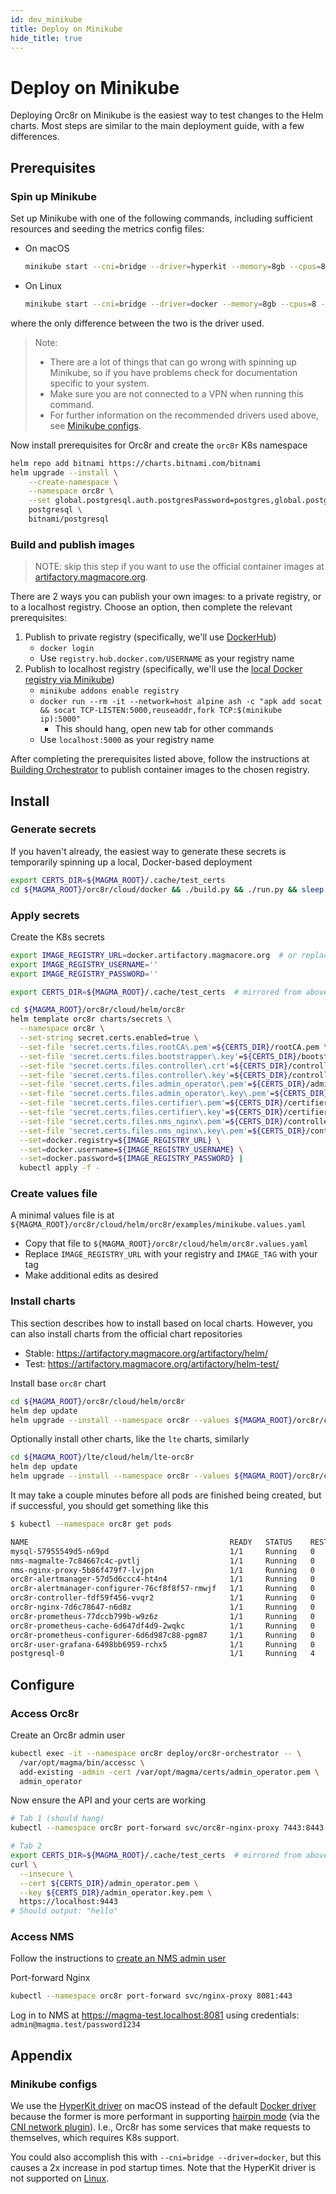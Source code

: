 ```yaml
---
id: dev_minikube
title: Deploy on Minikube
hide_title: true
---
```


# Deploy on Minikube

Deploying Orc8r on Minikube is the easiest way to test changes to the Helm charts. Most steps are similar to the main deployment guide, with a few differences.

## Prerequisites

### Spin up Minikube

Set up Minikube with one of the following commands, including sufficient resources and seeding the metrics config files:

- On macOS

  ```bash
  minikube start --cni=bridge --driver=hyperkit --memory=8gb --cpus=8 --kubernetes-version='v1.20.2' --mount --mount-string "${MAGMA_ROOT}/orc8r/cloud/docker/metrics-configs:/configs"
  ```

- On Linux

  ```bash
  minikube start --cni=bridge --driver=docker --memory=8gb --cpus=8 --kubernetes-version='v1.20.2' --mount --mount-string "${MAGMA_ROOT}/orc8r/cloud/docker/metrics-configs:/configs"
  ```

where the only difference between the two is the driver used.

> Note:
>
> - There are a lot of things that can go wrong with spinning up Minikube, so if you have problems check for documentation specific to your system.
> - Make sure you are not connected to a VPN when running this command.
> - For further information on the recommended drivers used above, see [Minikube configs](#minikube-configs).

Now install prerequisites for Orc8r and create the `orc8r` K8s namespace

```bash
helm repo add bitnami https://charts.bitnami.com/bitnami
helm upgrade --install \
    --create-namespace \
    --namespace orc8r \
    --set global.postgresql.auth.postgresPassword=postgres,global.postgresql.auth.database=magma,fullnameOverride=postgresql \
    postgresql \
    bitnami/postgresql
```

### Build and publish images

> NOTE: skip this step if you want to use the official container images at [artifactory.magmacore.org](https://artifactory.magmacore.org/).

There are 2 ways you can publish your own images: to a private registry, or to a localhost registry. Choose an option, then complete the relevant prerequisites:

1. Publish to private registry (specifically, we'll use [DockerHub](https://hub.docker.com/))
    - `docker login`
    - Use `registry.hub.docker.com/USERNAME` as your registry name
2. Publish to localhost registry (specifically, we'll use the [local Docker registry via Minikube](https://minikube.sigs.k8s.io/docs/handbook/registry/#docker-on-macos))
    - `minikube addons enable registry`
    - `docker run --rm -it --network=host alpine ash -c "apk add socat && socat TCP-LISTEN:5000,reuseaddr,fork TCP:$(minikube ip):5000"`
        - This should hang, open new tab for other commands
    - Use `localhost:5000` as your registry name

After completing the prerequisites listed above, follow the instructions at [Building Orchestrator](./dev_build.md#build-and-publish-container-images) to publish container images to the chosen registry.

## Install

### Generate secrets

If you haven't already, the easiest way to generate these secrets is temporarily spinning up a local, Docker-based deployment

```bash
export CERTS_DIR=${MAGMA_ROOT}/.cache/test_certs
cd ${MAGMA_ROOT}/orc8r/cloud/docker && ./build.py && ./run.py && sleep 30 && docker-compose down && ls -l ${CERTS_DIR} && cd -
```

### Apply secrets

Create the K8s secrets

```bash
export IMAGE_REGISTRY_URL=docker.artifactory.magmacore.org  # or replace with your registry
export IMAGE_REGISTRY_USERNAME=''
export IMAGE_REGISTRY_PASSWORD=''

export CERTS_DIR=${MAGMA_ROOT}/.cache/test_certs  # mirrored from above

cd ${MAGMA_ROOT}/orc8r/cloud/helm/orc8r
helm template orc8r charts/secrets \
  --namespace orc8r \
  --set-string secret.certs.enabled=true \
  --set-file 'secret.certs.files.rootCA\.pem'=${CERTS_DIR}/rootCA.pem \
  --set-file 'secret.certs.files.bootstrapper\.key'=${CERTS_DIR}/bootstrapper.key \
  --set-file 'secret.certs.files.controller\.crt'=${CERTS_DIR}/controller.crt \
  --set-file 'secret.certs.files.controller\.key'=${CERTS_DIR}/controller.key \
  --set-file 'secret.certs.files.admin_operator\.pem'=${CERTS_DIR}/admin_operator.pem \
  --set-file 'secret.certs.files.admin_operator\.key\.pem'=${CERTS_DIR}/admin_operator.key.pem \
  --set-file 'secret.certs.files.certifier\.pem'=${CERTS_DIR}/certifier.pem \
  --set-file 'secret.certs.files.certifier\.key'=${CERTS_DIR}/certifier.key \
  --set-file 'secret.certs.files.nms_nginx\.pem'=${CERTS_DIR}/controller.crt \
  --set-file 'secret.certs.files.nms_nginx\.key\.pem'=${CERTS_DIR}/controller.key \
  --set=docker.registry=${IMAGE_REGISTRY_URL} \
  --set=docker.username=${IMAGE_REGISTRY_USERNAME} \
  --set=docker.password=${IMAGE_REGISTRY_PASSWORD} |
  kubectl apply -f -
```

### Create values file

A minimal values file is at `${MAGMA_ROOT}/orc8r/cloud/helm/orc8r/examples/minikube.values.yaml`

- Copy that file to `${MAGMA_ROOT}/orc8r/cloud/helm/orc8r.values.yaml`
- Replace `IMAGE_REGISTRY_URL` with your registry and `IMAGE_TAG` with your tag
- Make additional edits as desired

### Install charts

This section describes how to install based on local charts. However, you can also install charts from the official chart repositories

- Stable: <https://artifactory.magmacore.org/artifactory/helm/>
- Test: <https://artifactory.magmacore.org/artifactory/helm-test/>

Install base `orc8r` chart

```bash
cd ${MAGMA_ROOT}/orc8r/cloud/helm/orc8r
helm dep update
helm upgrade --install --namespace orc8r --values ${MAGMA_ROOT}/orc8r/cloud/helm/orc8r.values.yaml orc8r .
```

Optionally install other charts, like the `lte` charts, similarly

```bash
cd ${MAGMA_ROOT}/lte/cloud/helm/lte-orc8r
helm dep update
helm upgrade --install --namespace orc8r --values ${MAGMA_ROOT}/orc8r/cloud/helm/lte.values.yaml lte .
```

It may take a couple minutes before all pods are finished being created, but if successful, you should get something like this

```bash
$ kubectl --namespace orc8r get pods

NAME                                             READY   STATUS    RESTARTS   AGE
mysql-57955549d5-n69pd                           1/1     Running   0          6m14s
nms-magmalte-7c84667c4c-pvtlj                    1/1     Running   0          2m58s
nms-nginx-proxy-5b86f479f7-lvjpn                 1/1     Running   0          2m58s
orc8r-alertmanager-57d5d6ccc4-ht4n4              1/1     Running   0          2m58s
orc8r-alertmanager-configurer-76cf8f8f57-rmwjf   1/1     Running   0          2m58s
orc8r-controller-fdf59f456-vvqr2                 1/1     Running   0          2m58s
orc8r-nginx-7d6c78647-n6d8z                      1/1     Running   0          2m58s
orc8r-prometheus-77dccb799b-w9z6z                1/1     Running   0          2m58s
orc8r-prometheus-cache-6d647df4d9-2wqkc          1/1     Running   0          2m58s
orc8r-prometheus-configurer-6d6d987c88-pgm87     1/1     Running   0          2m58s
orc8r-user-grafana-6498bb6959-rchx5              1/1     Running   0          2m58s
postgresql-0                                     1/1     Running   4          6d23h
```

## Configure

### Access Orc8r

Create an Orc8r admin user

```bash
kubectl exec -it --namespace orc8r deploy/orc8r-orchestrator -- \
  /var/opt/magma/bin/accessc \
  add-existing -admin -cert /var/opt/magma/certs/admin_operator.pem \
  admin_operator
```

Now ensure the API and your certs are working

```bash
# Tab 1 (should hang)
kubectl --namespace orc8r port-forward svc/orc8r-nginx-proxy 7443:8443 7444:8444 9443:443

# Tab 2
export CERTS_DIR=${MAGMA_ROOT}/.cache/test_certs  # mirrored from above
curl \
  --insecure \
  --cert ${CERTS_DIR}/admin_operator.pem \
  --key ${CERTS_DIR}/admin_operator.key.pem \
  https://localhost:9443
# Should output: "hello"
```

### Access NMS

Follow the instructions to [create an NMS admin user](./deploy_install.md#create-an-nms-admin-user)

Port-forward Nginx

```bash
kubectl --namespace orc8r port-forward svc/nginx-proxy 8081:443
```

Log in to NMS at <https://magma-test.localhost:8081> using credentials: `admin@magma.test/password1234`

## Appendix

### Minikube configs

We use the [HyperKit driver](https://minikube.sigs.k8s.io/docs/drivers/hyperkit/) on macOS instead of the default [Docker driver](https://minikube.sigs.k8s.io/docs/drivers/docker/) because the former is more performant in supporting [hairpin mode](https://github.com/kubernetes/minikube/issues/1568) (via the [CNI network plugin](https://kubernetes.io/docs/concepts/extend-kubernetes/compute-storage-net/network-plugins/)). I.e., Orc8r has some services that make requests to themselves, which requires K8s support.

You could also accomplish this with `--cni=bridge --driver=docker`, but this causes a 2x increase in pod startup times. Note that the HyperKit driver is not supported on [Linux](https://minikube.sigs.k8s.io/docs/drivers/#linux).

